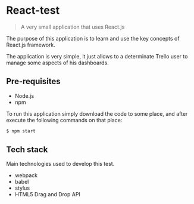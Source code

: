 # React-test 

> A very small application that uses React.js

The purpose of this application is to learn and use the key concepts of React.js framework.

The application is very simple, it just allows to a determinate Trello user to manage some aspects of his dashboards.

## Pre-requisites

- Node.js
- npm

To run this application simply download the code to some place, and after execute the following commands on that place:

```sh
$ npm start

```
## Tech stack
Main technologies used to develop this test.

- webpack
- babel
- stylus
- HTML5 Drag and Drop API



